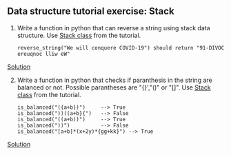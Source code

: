 ## Data structure tutorial exercise: Stack
1. Write a function in python that can reverse a string using stack data structure. Use [Stack class](https://github.com/mikhail2897/Data-Structures/blob/main/Stack/Stack_intro.ipynb) from the tutorial.
    ```
    reverse_string("We will conquere COVID-19") should return "91-DIVOC ereuqnoc lliw eW"
    ```

[Solution](https://github.com/mikhail2897/Data-Structures/blob/main/Stack/Stack-Excercise1.py)

2. Write a function in python that checks if paranthesis in the string are balanced or not. Possible parantheses are "{}',"()" or "[]". Use [Stack class](https://github.com/codebasics/data-structures-algorithms-python/blob/master/data_structures/5_Stack/5_stack.ipynb) from the tutorial.
    ```
    is_balanced("({a+b})")     --> True
    is_balanced("))((a+b}{")   --> False
    is_balanced("((a+b))")     --> True
    is_balanced("))")          --> False
    is_balanced("[a+b]*(x+2y)*{gg+kk}") --> True
    ```

[Solution](https://github.com/codebasics/data-structures-algorithms-python/blob/master/data_structures/5_Stack/Exercise/balance_paran.py)
